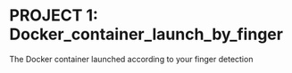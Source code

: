 # PROJECT 1: Docker_container_launch_by_finger
The Docker container launched according to your finger detection
